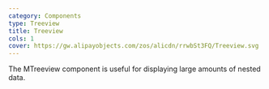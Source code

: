 ```yaml
---
category: Components
type: Treeview
title: Treeview
cols: 1
cover: https://gw.alipayobjects.com/zos/alicdn/rrwbSt3FQ/Treeview.svg
---
```


The MTreeview component is useful for displaying large amounts of nested data.

